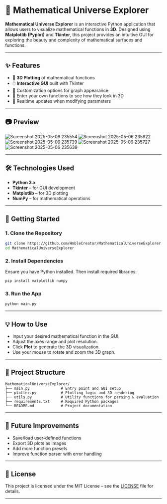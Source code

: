 

# 🌌 Mathematical Universe Explorer

**Mathematical Universe Explorer** is an interactive Python application that allows users to visualize mathematical functions in **3D**. Designed using **Matplotlib (Pyplot)** and **Tkinter**, this project provides an intuitive GUI for exploring the beauty and complexity of mathematical surfaces and functions.

---

## ✨ Features

* 📐 **3D Plotting** of mathematical functions
* 🖱️ **Interactive GUI** built with Tkinter
* 🎨 Customization options for graph appearance
* 🧠 Enter your own functions to see how they look in 3D
* 🔁 Realtime updates when modifying parameters

---

## 📷 Preview
![Screenshot 2025-05-06 235554](https://github.com/user-attachments/assets/1e1ae84b-2ac9-4bd0-9b80-35b855ea434f)
![Screenshot 2025-05-06 235822](https://github.com/user-attachments/assets/aeaca9b0-b849-42f1-9150-ec6b1678743b)
![Screenshot 2025-05-06 235739](https://github.com/user-attachments/assets/6dff220e-eaba-431a-bf75-39da2caa5b44)
![Screenshot 2025-05-06 235727](https://github.com/user-attachments/assets/647ab5ce-ad53-4800-919a-9e246fa0709c)
![Screenshot 2025-05-06 235639](https://github.com/user-attachments/assets/7f1d369f-cda7-45da-8e5b-586fcfc6f66a)



---

## 🛠️ Technologies Used

* **Python 3.x**
* **Tkinter** – for GUI development
* **Matplotlib** – for 3D plotting
* **NumPy** – for mathematical operations

---

## 🚀 Getting Started

### 1. Clone the Repository

```bash
git clone https://github.com/HmbleCreator/MathematicalUniverseExplorer.git
cd MathematicalUniverseExplorer
```

### 2. Install Dependencies

Ensure you have Python installed. Then install required libraries:

```bash
pip install matplotlib numpy
```

### 3. Run the App

```bash
python main.py
```

---

## 💡 How to Use

* Input your desired mathematical function in the GUI.
* Adjust the axes range and plot resolution.
* Click **Plot** to generate the 3D visualization.
* Use your mouse to rotate and zoom the 3D graph.

---

## 📁 Project Structure

```
MathematicalUniverseExplorer/
├── main.py              # Entry point and GUI setup
├── plotter.py           # Plotting logic and 3D rendering
├── utils.py             # Utility functions for parsing & evaluation
├── requirements.txt     # Required Python packages
└── README.md            # Project documentation
```

---

## 🎯 Future Improvements

* Save/load user-defined functions
* Export 3D plots as images
* Add more function presets
* Improve function parser with error handling

---

## 📄 License

This project is licensed under the MIT License – see the [LICENSE](https://github.com/HmbleCreator/MathematicalUniverseExplorer/blob/main/LICENSE) file for details.

---

